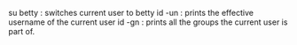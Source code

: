 su betty : switches current user to betty
id -un   : prints the effective username of the current user
id -gn   : prints all the groups the current user is part of.
